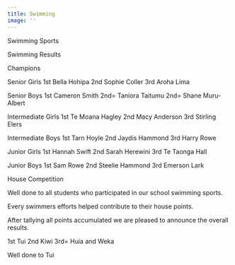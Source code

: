```yaml
---
title: Swimming
image: ''
---
```

Swimming Sports

Swimming Results

Champions

Senior Girls
1st	Bella Hohipa
2nd	Sophie Coller
3rd	Aroha Lima

Senior Boys
1st	Cameron Smith
2nd=	Taniora Taitumu
2nd=	Shane Muru-Albert

Intermediate Girls
1st	Te Moana Hagley
2nd	Macy Anderson
3rd	Stirling Elers

Intermediate Boys
1st	Tarn Hoyle
2nd	Jaydis Hammond
3rd	Harry Rowe

Junior Girls
1st	Hannah Swift
2nd	Sarah Herewini
3rd	Te Taonga Hall

Junior Boys
1st	Sam Rowe
2nd	Steelie Hammond
3rd	Emerson Lark

House Competition

Well done to all students who participated in our school swimming sports.

Every swimmers efforts helped contribute to their house points.

After tallying all points accumulated we are pleased to announce the overall results.

1st	Tui
2nd	Kiwi
3rd= Huia and Weka

Well done to Tui





